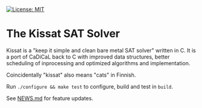 [![License: MIT](https://img.shields.io/badge/License-MIT-yellow.svg)](https://opensource.org/licenses/MIT)

The Kissat SAT Solver
=====================

Kissat is a "keep it simple and clean bare metal SAT solver" written in C.
It is a port of CaDiCaL back to C with improved data structures, better
scheduling of inprocessing and optimized algorithms and implementation.

Coincidentally "kissat" also means "cats" in Finnish.

Run `./configure && make test` to configure, build and test in `build`.

See [NEWS.md](NEWS.md) for feature updates.
